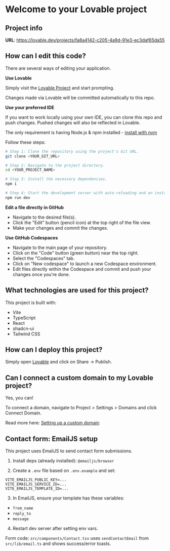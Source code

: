 # Welcome to your Lovable project

## Project info

**URL**: https://lovable.dev/projects/fa8a4142-c205-4a9d-91e3-ec3daf65da55

## How can I edit this code?

There are several ways of editing your application.

**Use Lovable**

Simply visit the [Lovable Project](https://lovable.dev/projects/fa8a4142-c205-4a9d-91e3-ec3daf65da55) and start prompting.

Changes made via Lovable will be committed automatically to this repo.

**Use your preferred IDE**

If you want to work locally using your own IDE, you can clone this repo and push changes. Pushed changes will also be reflected in Lovable.

The only requirement is having Node.js & npm installed - [install with nvm](https://github.com/nvm-sh/nvm#installing-and-updating)

Follow these steps:

```sh
# Step 1: Clone the repository using the project's Git URL.
git clone <YOUR_GIT_URL>

# Step 2: Navigate to the project directory.
cd <YOUR_PROJECT_NAME>

# Step 3: Install the necessary dependencies.
npm i

# Step 4: Start the development server with auto-reloading and an instant preview.
npm run dev
```

**Edit a file directly in GitHub**

- Navigate to the desired file(s).
- Click the "Edit" button (pencil icon) at the top right of the file view.
- Make your changes and commit the changes.

**Use GitHub Codespaces**

- Navigate to the main page of your repository.
- Click on the "Code" button (green button) near the top right.
- Select the "Codespaces" tab.
- Click on "New codespace" to launch a new Codespace environment.
- Edit files directly within the Codespace and commit and push your changes once you're done.

## What technologies are used for this project?

This project is built with:

- Vite
- TypeScript
- React
- shadcn-ui
- Tailwind CSS

## How can I deploy this project?

Simply open [Lovable](https://lovable.dev/projects/fa8a4142-c205-4a9d-91e3-ec3daf65da55) and click on Share -> Publish.

## Can I connect a custom domain to my Lovable project?

Yes, you can!

To connect a domain, navigate to Project > Settings > Domains and click Connect Domain.

Read more here: [Setting up a custom domain](https://docs.lovable.dev/tips-tricks/custom-domain#step-by-step-guide)

## Contact form: EmailJS setup

This project uses EmailJS to send contact form submissions.

1) Install deps (already installed): `@emailjs/browser`

2) Create a `.env` file based on `.env.example` and set:

```
VITE_EMAILJS_PUBLIC_KEY=...
VITE_EMAILJS_SERVICE_ID=...
VITE_EMAILJS_TEMPLATE_ID=...
```

3) In EmailJS, ensure your template has these variables:

- `from_name`
- `reply_to`
- `message`

4) Restart dev server after setting env vars.

Form code: `src/components/Contact.tsx` uses `sendContactEmail` from `src/lib/email.ts` and shows success/error toasts.
